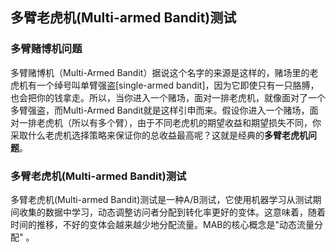 ## 多臂老虎机(Multi-armed Bandit)测试


### 多臂赌博机问题

多臂赌博机（Multi-Armed Bandit）据说这个名字的来源是这样的，赌场里的老虎机有一个绰号叫单臂强盗[single-armed bandit]，因为它即使只有一只胳膊，也会把你的钱拿走。所以，当你进入一个赌场，面对一排老虎机，就像面对了一个多臂强盗，而Multi-Armed Bandit就是这样引申而来。假设你进入一个赌场，面对一排老虎机（所以有多个臂），由于不同老虎机的期望收益和期望损失不同，你采取什么老虎机选择策略来保证你的总收益最高呢？这就是经典的**多臂老虎机问题**。

### 多臂老虎机(Multi-armed Bandit)测试

多臂老虎机(Multi-armed Bandit)测试是一种A/B测试，它使用机器学习从测试期间收集的数据中学习，动态调整访问者分配到转化率更好的变体。这意味着，随着时间的推移，不好的变体会越来越少地分配流量。MAB的核心概念是"动态流量分配" 。
